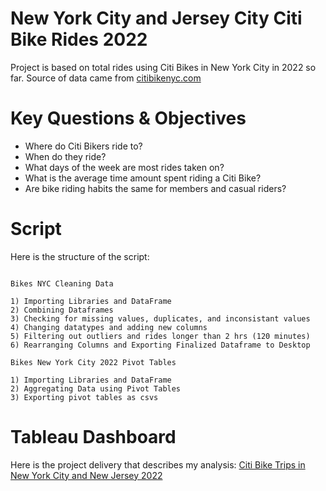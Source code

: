 # New York City and Jersey City Citi Bike Rides 2022

Project is based on total rides using Citi Bikes in New York City in 2022 so far. Source of data came from [citibikenyc.com](https://ride.citibikenyc.com/system-data)

# Key Questions & Objectives

* Where do Citi Bikers ride to? 
* When do they ride? 
* What days of the week are most rides taken on? 
* What is the average time amount spent riding a Citi Bike?
* Are bike riding habits the same for members and casual riders?

# Script

Here is the structure of the script:

```

Bikes NYC Cleaning Data

1) Importing Libraries and DataFrame
2) Combining Dataframes
3) Checking for missing values, duplicates, and inconsistant values
4) Changing datatypes and adding new columns
5) Filtering out outliers and rides longer than 2 hrs (120 minutes)
6) Rearranging Columns and Exporting Finalized Dataframe to Desktop

Bikes New York City 2022 Pivot Tables

1) Importing Libraries and DataFrame
2) Aggregating Data using Pivot Tables
3) Exporting pivot tables as csvs

```
# Tableau Dashboard

Here is the project delivery that describes my analysis: [Citi Bike Trips in New York City and New Jersey 2022](https://public.tableau.com/app/profile/matthew3308/viz/CitiBikeTripsinNewYorkCity2022/Dashboard?publish=yes)
